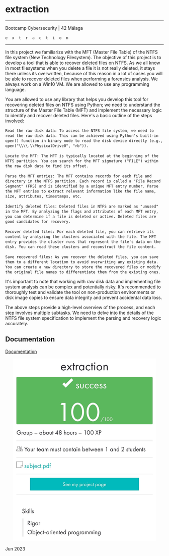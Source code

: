 # extraction

_____________________________________
 Bootcamp Cybersecurity | 42 Málaga
 
    e  x  t  r  a  c  t  i  o  n
_____________________________________


In this project we familiarize with the MFT (Master File Table) of the NTFS file system (New Technology Filesystem). The objective of this project is to develop a tool that is able to recover deleted files on NTFS. As we all know in most filesystems when you delete a file it is not really deleted, it stays there unless its overwritten, because of this reason in a lot of cases you will be able to recover deleted files when performing a forensics analysis. We always work on a Win10 VM. We are allowed to use any programming language.

You are allowed to use any library that helps you develop this tool for recovering deleted files on NTFS using Python; we need to understand the structure of the Master File Table (MFT) and implement the necessary logic to identify and recover deleted files. Here's a basic outline of the steps involved:

    Read the raw disk data: To access the NTFS file system, we need to read the raw disk data. This can be achieved using Python's built-in open() function in binary mode to read the disk device directly (e.g., open("\\\\.\\PhysicalDrive0", "rb")).

    Locate the MFT: The MFT is typically located at the beginning of the NTFS partition. You can search for the MFT signature ("FILE") within the raw disk data to find its offset.

    Parse the MFT entries: The MFT contains records for each file and directory in the NTFS partition. Each record is called a "File Record Segment" (FRS) and is identified by a unique MFT entry number. Parse the MFT entries to extract relevant information like the file name, size, attributes, timestamps, etc.

    Identify deleted files: Deleted files in NTFS are marked as "unused" in the MFT. By analyzing the flags and attributes of each MFT entry, you can determine if a file is deleted or active. Deleted files are good candidates for recovery.

    Recover deleted files: For each deleted file, you can retrieve its content by analyzing the clusters associated with the file. The MFT entry provides the cluster runs that represent the file's data on the disk. You can read these clusters and reconstruct the file content.

    Save recovered files: As you recover the deleted files, you can save them to a different location to avoid overwriting any existing data. You can create a new directory to store the recovered files or modify the original file names to differentiate them from the existing ones.

It's important to note that working with raw disk data and implementing file system analysis can be complex and potentially risky. It's recommended to thoroughly test and validate the tool on non-production environments or disk image copies to ensure data integrity and prevent accidental data loss.

The above steps provide a high-level overview of the process, and each step involves multiple subtasks. We need to delve into the details of the NTFS file system specification to implement the parsing and recovery logic accurately.


## Documentation

[Documentation](http://dubeyko.com/development/FileSystems/NTFS/ntfsdoc.pdf)

<p align="center"> <img src="./extraction.jpeg" alt="image" width="456"/> </p>

Jun 2023